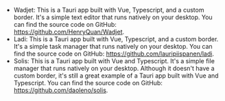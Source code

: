 * Wadjet: This is a Tauri app built with Vue, Typescript, and a custom border. It's a simple text editor that runs natively on your desktop. You can find the source code on GitHub: https://github.com/HenryQuan/Wadjet.
* Ladi: This is a Tauri app built with Vue, Typescript, and a custom border. It's a simple task manager that runs natively on your desktop. You can find the source code on GitHub: https://github.com/lauripiispanen/ladi.
* Solis: This is a Tauri app built with Vue and Typescript. It's a simple file manager that runs natively on your desktop. Although it doesn't have a custom border, it's still a great example of a Tauri app built with Vue and Typescript. You can find the source code on GitHub: https://github.com/daoleno/solis.
